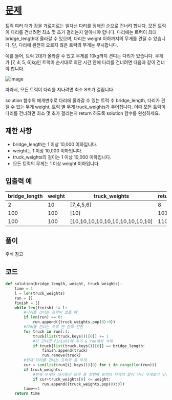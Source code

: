 # [문제](https://programmers.co.kr/learn/courses/30/lessons/42583)  
트럭 여러 대가 강을 가로지르는 일차선 다리를 정해진 순으로 건너려 합니다. 모든 트럭이 다리를 건너려면 최소 몇 초가 걸리는지 알아내야 합니다. 다리에는 트럭이 최대 bridge_length대 올라갈 수 있으며, 다리는 weight 이하까지의 무게를 견딜 수 있습니다. 단, 다리에 완전히 오르지 않은 트럭의 무게는 무시합니다.

예를 들어, 트럭 2대가 올라갈 수 있고 무게를 10kg까지 견디는 다리가 있습니다. 무게가 [7, 4, 5, 6]kg인 트럭이 순서대로 최단 시간 안에 다리를 건너려면 다음과 같이 건너야 합니다.

![image](https://user-images.githubusercontent.com/59672592/144742561-3a1851e2-3725-4284-a9c2-b4ae0e01aab0.png)

따라서, 모든 트럭이 다리를 지나려면 최소 8초가 걸립니다.

solution 함수의 매개변수로 다리에 올라갈 수 있는 트럭 수 bridge_length, 다리가 견딜 수 있는 무게 weight, 트럭 별 무게 truck_weights가 주어집니다. 이때 모든 트럭이 다리를 건너려면 최소 몇 초가 걸리는지 return 하도록 solution 함수를 완성하세요.

## 제한 사항  
- bridge_length는 1 이상 10,000 이하입니다.
- weight는 1 이상 10,000 이하입니다.
- truck_weights의 길이는 1 이상 10,000 이하입니다.
- 모든 트럭의 무게는 1 이상 weight 이하입니다.
## 입출력 예  
|bridge_length|weight|truck_weights|return|
|---|---|------|---|
|2|10|[7,4,5,6]|8|
|100|100|[10]|101|
|100|100|[10,10,10,10,10,10,10,10,10,10]|110|
## 풀이  
주석 참고
## 코드  

```python
def solution(bridge_length, weight, truck_weights):
    time = 1
    l = len(truck_weights)
    run = []
    finish = []
    while len(finish) != l:
        #다리를 건너는 트럭이 없을 때
        if len(run) == 0:
            run.append({truck_weights.pop(0):0})
        #다리를 건너는 트럭 한 칸씩 전진
        for truck in run[:]:
            truck[list(truck.keys())[0]] += 1
            #다 건너면 finishi에 추가 & run에서 삭제
            if truck[list(truck.keys())[0]] == bridge_length:
                finish.append(truck)
                run.remove(truck)
        #현재 다리를 건너는 트럭의 총 무게
        cur = sum(list(run[i].keys())[0] for i in range(len(run)))
        if truck_weights:
            #현재 무게와 대기중인 트럭 중 첫번째 트럭의 무게의 합이 다리 무게보다 낮을 때 첫번째 트럭 run에 추가
            if cur+truck_weights[0] <= weight:
                run.append({truck_weights.pop(0):0})
        time+=1
    return time
```
